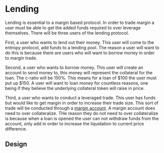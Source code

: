 # Lending

Lending is essential to a margin based protocol. In order to trade margin a user must be able to get the added funds required to over leverage themselves.
There will be three users of the lending protocol.

First, a user who wants to lend out their money. This user will come to the entropy protocol, add funds to a lending pool. The reason a user will want to do this is because there are users who will want to borrow money in order to margin trade.

Second, a user who wants to borrow money. This user will create an account to send money to, this money will represent the collateral for the loan. The c-ratio will be 150%. This means for a loan of $100 the user must put up $150. A user will want to loan money for countless reasons, one being if they believe the underlying collateral token will raise in price.

Third, a user who wants to conduct a leveraged trade. This user has funds but would like to get margin in order to increase their trade size. This sort of trade will be conducted through a [margin account](./margin.md). A margin account does need to over collateralize. THe reason they do not need to over collateralize is because when a loan is opened the user can not withdraw funds from the account, only add in order to increase the liquidation to current price difference.

## Design
